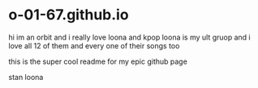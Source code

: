 # o-01-67.github.io
hi im an orbit and i really love loona and kpop
loona is my ult gruop and i love all 12 of them and every one of their songs too

this is the super cool readme for my epic github page

stan loona